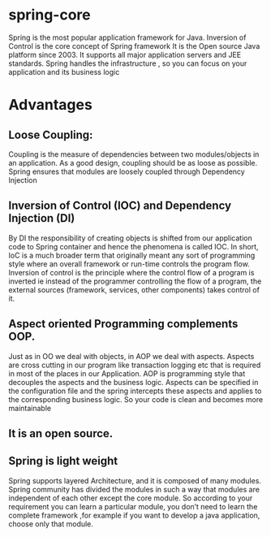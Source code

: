 # spring-core
Spring is the most popular application framework for Java. Inversion of Control is the core concept of Spring framework
It is the Open source Java platform since 2003.
It supports all major application servers and JEE standards.
Spring handles the infrastructure , so you can focus on your application and its business logic

# Advantages

## Loose Coupling:
Coupling is the measure of dependencies between two modules/objects in an application. As a good design, coupling should be as loose as possible. Spring ensures that modules are loosely coupled through Dependency Injection
## Inversion of Control (IOC) and Dependency Injection (DI) 
By DI the responsibility of creating objects is shifted from our application code to Spring container and hence the phenomena is called IOC.
In short, IoC is a much broader term that originally meant any sort of programming style where an overall framework or run-time controls the program flow. Inversion of control is the principle where the control flow of a program is inverted ie instead of the programmer controlling the flow of a program, the external sources (framework, services, other components) takes control of it.
## Aspect oriented Programming complements OOP.
Just as in OO we deal with objects, in AOP we deal with aspects. Aspects are cross cutting in our program like transaction logging etc that is required in most of the places in our Application. AOP is programming style that decouples the aspects and the business logic. Aspects can be specified in the configuration file and the spring intercepts these aspects and applies to the corresponding business logic. So your code is clean and becomes more maintainable

## It is an open source.

## Spring is light weight
Spring supports layered Architecture, and it is composed of many modules. Spring community has divided the
modules in such a way that modules are independent of each other except the core module. So according to your requirement you can learn a particular module, you don’t need to learn the complete framework ,for example if you want to develop a java application, choose only that module.
